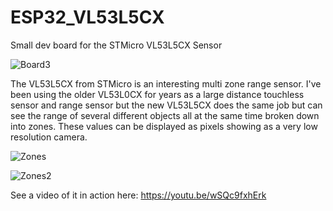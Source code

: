 # ESP32_VL53L5CX
Small dev board for the STMicro VL53L5CX Sensor

![Board3](https://user-images.githubusercontent.com/4991664/136550381-2e4c7a43-49b9-458e-9bbd-1cde43916090.jpg)

The VL53L5CX from STMicro is an interesting multi zone range sensor. I've been using the older VL53L0CX for years as a large distance touchless sensor and range sensor but the new VL53L5CX does the same job but can see the range of several different objects all at the same time broken down into zones. These values can be displayed as pixels showing as a very low resolution camera.

![Zones](https://user-images.githubusercontent.com/4991664/136551218-c6a29c36-0e95-46f7-8a97-a05c2bdbb1bd.jpg)

![Zones2](https://user-images.githubusercontent.com/4991664/136551231-d2a27d3e-3f0e-41bb-a2ee-2aae4eb18679.jpg)

See a video of it in action here: https://youtu.be/wSQc9fxhErk
